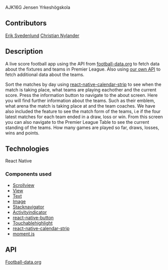AJK16G Jensen Yrkeshögskola

## Contributors

[Erik Svedenlund](https://www.linkedin.com/in/erik-svedenlund-b8829512a/)
[Christian Nylander](https://www.linkedin.com/in/christian-nylander-70082812a/)

## Description

A live score football app using the API from [football-data.org](http://www.football-data.org/index) to fetch
data about the fixtures and teams in Premier League. Also using [our own API](https://github.com/eriksvedenlund/teamData/blob/master/teams.json) to fetch additional data about the teams.

Sort the matches by day using [react-native-calendar-strip](https://github.com/BugiDev/react-native-calendar-strip) to see when the match is taking place, what teams are playing eachother and the current score. Press the information button to navigate to the about screen. Here you will find further information about the teams. Such as their emblem, what arena the match is taking place at and
the team coaches. We have also included the feature to see the match form of the teams, i.e if the four latest matches for each team ended in a draw, loss or win.
From this screen you can also navigate to the Premier League Table to see the current standing of the teams. How many games are played so far, draws, losses, wins and points.

## Technologies

React Native

### Components used

* [Scrollview](https://facebook.github.io/react-native/docs/scrollview.html)
* [View](https://facebook.github.io/react-native/docs/view.html)
* [Text](https://facebook.github.io/react-native/docs/text.html)
* [Image](https://facebook.github.io/react-native/docs/image.html)
* [Stacknavigator](https://reactnavigation.org/docs/intro/)
* [Activityindicator](https://facebook.github.io/react-native/docs/activityindicator.html)
* [react-native-button](https://js.coach/react-native/react-native-button?search=button)
* [Touchablehighlight](https://facebook.github.io/react-native/docs/touchablehighlight.html)
* [react-native-calendar-strip](https://github.com/BugiDev/react-native-calendar-strip)
* [moment.js](https://momentjs.com/)

## API

[Football-data.org](http://www.football-data.org/index)